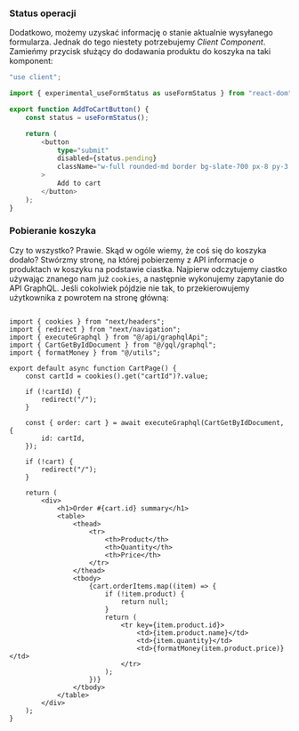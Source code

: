 ### Status operacji

Dodatkowo, możemy uzyskać informację o stanie aktualnie wysyłanego formularza. Jednak do tego niestety potrzebujemy _Client Component_. Zamieńmy przycisk służący do dodawania produktu do koszyka na taki komponent:

```ts
"use client";

import { experimental_useFormStatus as useFormStatus } from "react-dom";

export function AddToCartButton() {
	const status = useFormStatus();

	return (
		<button
			type="submit"
			disabled={status.pending}
			className="w-full rounded-md border bg-slate-700 px-8 py-3 text-white disabled:cursor-wait disabled:bg-slate-400"
		>
			Add to cart
		</button>
	);
}

```

### Pobieranie koszyka

Czy to wszystko? Prawie. Skąd w ogóle wiemy, że coś się do koszyka dodało? Stwórzmy stronę, na której pobierzemy z API informacje o produktach w koszyku na podstawie ciastka. Najpierw odczytujemy ciastko używając znanego nam już `cookies`, a następnie wykonujemy zapytanie do API GraphQL. Jeśli cokolwiek pójdzie nie tak, to przekierowujemy użytkownika z powrotem na stronę główną:

```tsx

import { cookies } from "next/headers";
import { redirect } from "next/navigation";
import { executeGraphql } from "@/api/graphqlApi";
import { CartGetByIdDocument } from "@/gql/graphql";
import { formatMoney } from "@/utils";

export default async function CartPage() {
	const cartId = cookies().get("cartId")?.value;

	if (!cartId) {
		redirect("/");
	}

	const { order: cart } = await executeGraphql(CartGetByIdDocument, {
		id: cartId,
	});

	if (!cart) {
		redirect("/");
	}

	return (
		<div>
			<h1>Order #{cart.id} summary</h1>
			<table>
				<thead>
					<tr>
						<th>Product</th>
						<th>Quantity</th>
						<th>Price</th>
					</tr>
				</thead>
				<tbody>
					{cart.orderItems.map((item) => {
						if (!item.product) {
							return null;
						}
						return (
							<tr key={item.product.id}>
								<td>{item.product.name}</td>
								<td>{item.quantity}</td>
								<td>{formatMoney(item.product.price)}</td>
							</tr>
						);
					})}
				</tbody>
			</table>
		</div>
	);
}


```